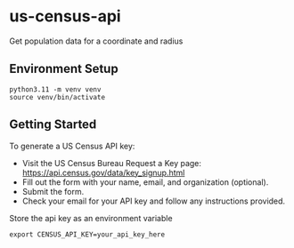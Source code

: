 # us-census-api
Get population data for a coordinate and radius

## Environment Setup

```
python3.11 -m venv venv
source venv/bin/activate
```

## Getting Started

To generate a US Census API key:

 - Visit the US Census Bureau Request a Key page: https://api.census.gov/data/key_signup.html
 - Fill out the form with your name, email, and organization (optional).
 - Submit the form.
 - Check your email for your API key and follow any instructions provided.

Store the api key as an environment variable

```
export CENSUS_API_KEY=your_api_key_here
```

